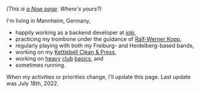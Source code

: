 <!--
.. title: What I'm doing at the moment
.. slug: now
.. date: 2016-06-22 17:44:06 UTC-05:00
.. tags:
.. category:
.. link:
.. description:
.. type: text
-->

_(This is [a Now page](http://nownownow.com/about). Where's yours?)_

I'm living in Mannheim, Germany,

- happily working as a backend developer at [ioki](https://ioki.com/),
- practicing my trombone under the guidance of [Ralf-Werner Kopp](https://der-trompetenlehrer.de/),
- regularly playing with both my Freiburg- and Heidelberg-based bands,
- working on my [Kettlebell Clean & Press](https://www.youtube.com/watch?v=bVm5iPTST-A),
- working on [heavy](https://www.youtube.com/watch?v=0ZzoCasyoAM) [club](https://www.youtube.com/watch?v=0ZzoCasyoAM) [basics](https://www.youtube.com/watch?v=LKNgPDX2wRk), and
- sometimes running.

When my activities or priorities change, I’ll update this page. Last update was July 18th, 2022.
